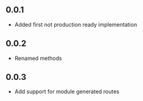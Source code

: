 ## 0.0.1

* Added first not production ready implementation

## 0.0.2

* Renamed methods

## 0.0.3

* Add support for module generated routes

